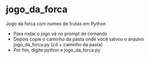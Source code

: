 # jogo_da_forca
Jogo da forca com nomes de frutas em Python
- Para rodar o jogo vá no prompt de comando 
- Depois copie o caminho da pasta onde você salvou o arquivo jogo_da_forca.py (cd + caminho da pasta)
- Por fim, digite python e jogo_da_forca.py
